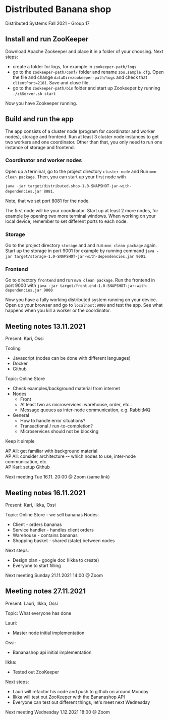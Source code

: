 # Distributed Banana shop
Distributed Systems Fall 2021 - Group 17 

## Install and run ZooKeeper

Download Apache Zookeeper and place it in a folder of your choosing. Next steps:

- create a folder for logs, for example in `zookeeper-path/logs`
- go to the `zookeeper-path/conf/` folder and rename `zoo.sample.cfg`. Open the file and change `dataDir=zookeeper-path/logs` and check that `clientPort=2181`. Save and close file.
- go to the `zookeeper-path/bin` folder and start up Zookeeper by running `./zkServer.sh start`

Now you have Zookeeper running.

## Build and run the app

The app consists of a cluster node (program for coordinator and worker nodes), storage and frontend. Run at least 3 cluster node instances to get two workers and one coordinator. Other than that, you only need to run one instance of storage and frontend.

### Coordinator and worker nodes

Open up a terminal, go to the project directory `cluster-node` and Run `mvn clean package`. Then, you can start up your first node with 

`java -jar target/distributed.shop-1.0-SNAPSHOT-jar-with-dependencies.jar 8081`.

Note, that we set port 8081 for the node.

The first node will be your coordinator. Start up at least 2 more nodes, for example by opening two more terminal windows. When working on your local device, remember to set different ports to each node.  

### Storage

Go to the project directory `storage` and and run `mvn clean package` again. Start up the storage in port 9001 for example by running command `java -jar target/storage-1.0-SNAPSHOT-jar-with-dependencies.jar 9001`.

### Frontend 

Go to directory `frontend` and run `mvn clean package`. Run the frontend in port 9000 with `java -jar target/front.end-1.0-SNAPSHOT-jar-with-dependencies.jar 9000`

Now you have a fully working distributed system running on your device. Open up your browser and go to `localhost:9000` and test the app. See what happens when you kill a worker or the coordinator.

## Meeting notes 13.11.2021
Present: Kari, Ossi

Tooling
- Javascript (nodes can be done with different languages)
- Docker
- Github

Topic: Online Store
- Check examples/background material from internet
- Nodes
  - Front
  - At least two as microservices: warehouse, order, etc..
  - Message queues as inter-node communication, e.g. RabbitMQ
- General
  - How to handle error situations?
  - Transactional / run-to-completion?
  - Microservices should not be blocking

Keep it simple

AP All: get familiar with background material   
AP All: consider architecture -- which nodes to use, inter-node communication, etc.   
AP Kari: setup Github

Next meeting Tue 16.11. 20:00 @ Zoom (same link)

## Meeting notes 16.11.2021
Present: Kari, Ilkka, Ossi

Topic: Online Store - we sell bananas
Nodes:
- Client - orders bananas
- Service handler - handles client orders
- Warehouse - contains bananas
- Shopping basket - shared (state) between nodes

Next steps:
- Design plan - google doc (Ilkka to create)
- Everyone to start filling


Next meeting Sunday 21.11.2021 14:00 @ Zoom

## Meeting notes 27.11.2021
Present: Lauri, Ilkka, Ossi

Topic: What everyone has done

Lauri:
- Master node initial implementation

Ossi:
- Bananashop api initial implementation

Ilkka:
- Tested out ZooKeeper

Next steps:
- Lauri will refactor his code and push to github on around Monday
- Ilkka will test out ZooKeeper with the Bananashop API
- Everyone can test out different things, let's meet next Wednesday


Next meeting Wednesday 1.12.2021 18:00 @ Zoom


